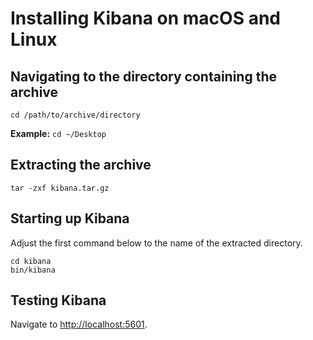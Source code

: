 # Installing Kibana on macOS and Linux

## Navigating to the directory containing the archive

```
cd /path/to/archive/directory
```

**Example:** `cd ~/Desktop` 

## Extracting the archive

```
tar -zxf kibana.tar.gz
```

## Starting up Kibana

Adjust the first command below to the name of the extracted directory.

```
cd kibana
bin/kibana
```

## Testing Kibana

Navigate to [http://localhost:5601](http://localhost:5601).
